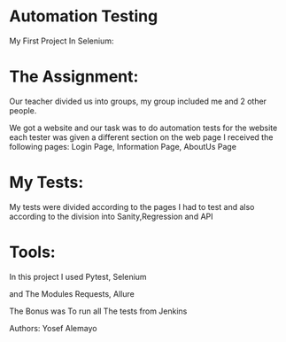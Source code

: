 # Automation Testing 

My First Project In Selenium:

# The Assignment:
Our teacher divided us into groups, my group included me and 2 other people.

We got a website and our task was to do automation tests for the website
each tester was given a different section on the web page
I received the following pages:
Login Page, Information Page, AboutUs Page

# My Tests:
My tests were divided according to the pages I had to test 
and also according to the division into Sanity,Regression and API

# Tools:
In this project I used Pytest, Selenium 

and The Modules Requests, Allure

The Bonus was To run all The tests from Jenkins

Authors:
Yosef Alemayo

